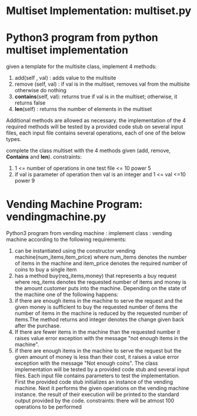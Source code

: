 # Multiset Implementation: multiset.py

# Python3 program from python multiset implementation

given a template for the multisite class, implement 4 methods: 
1) add(self , val) : adds value to the multisite
2) remove (self, val) : if val is in the multiset, removes val from the multisite otherwise do nothing
3) __contains__(self, val): returns true if val is in the multiset; otherwise, it returns false
4) __len__(self) : returns the number of elements in the multiset

Additional methods are allowed as necessary.
the implementation of the 4 required methods will be tested by a provided code stub on several input files, each input file contains several operations, each of one of the below types.

complete the class multiset with the 4 methods given (add, remove, __Contains__ and __len__).
constraints: 
1) 1 <= number of operations in one test file <= 10 power 5
2) if val is parameter of operation then val is an integer and 1 <= val <=10 power 9

# Vending Machine Program: vendingmachine.py

Python3 program from vending machine :
implement class : vending machine according to the following requirements:
1) can be instantiated using the constructor vending machine(num_items,item_price)
where num_items denotes the number of items in the machine and item_price denotes the required number of coins to buy a single item
2) has a method buy(req_items,money) that represents a buy request where req_items denotes the requested number of items and money is the amount customer puts into the machine.
Depending on the state of the machine one of the following happens:
1) if there are enough items in the machine to serve the request and the given money is sufficient to buy the requested number of items the number of items in the machine is reduced by the requested number of items.The method returns and integer denotes the change given back after the purchase.
2) If there are fewer items in the machine than the requested number it raises value error exception with the message "not enough items in the machine".
3) if there are enough items in the machine to serve the request but the given amount of money is less than their cost, it raises a value error exception with the message "Not enough coins".
The class implementation will be tested by a provided code stub and several input files. Each input file contains parameters to test the implementation. First the provided code stub initializes an instance of the vending machine. Next it performs the given operations on the vending machine instance. the result of their execution will be printed to the standard output provided by the code.
constraints:
there will be atmost 100 operations to be performed
